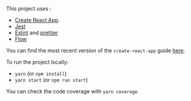 This project uses :

* [Create React App](https://github.com/facebookincubator/create-react-app).
* [Jest](https://facebook.github.io/jest/)
* [Eslint](https://eslint.org/) and
  [prettier](https://github.com/prettier/prettier)
* [Flow](https://flow.org)

You can find the most recent version of the `create-react-app` guide
[here](https://github.com/facebookincubator/create-react-app/blob/master/packages/react-scripts/template/README.md).

To run the project locally:

* `yarn` (or `npm install`)
* `yarn start` (or `npm run start`)

You can check the code coverage with `yarn coverage`.
